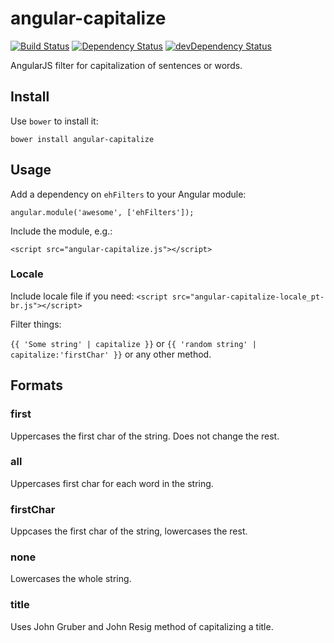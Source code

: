 # angular-capitalize

[![Build Status](https://travis-ci.org/egilkh/angular-capitalize.svg)](https://travis-ci.org/egilkh/angular-capitalize)
[![Dependency Status](https://david-dm.org/egilkh/angular-capitalize.svg)](https://david-dm.org/egilkh/angular-capitalize)
[![devDependency Status](https://david-dm.org/egilkh/angular-capitalize/dev-status.svg)](https://david-dm.org/egilkh/angular-capitalize#info=devDependencies)

AngularJS filter for capitalization of sentences or words.

## Install

Use `bower` to install it:

`bower install angular-capitalize`

## Usage

Add a dependency on `ehFilters` to your Angular module:

`angular.module('awesome', ['ehFilters']);`

Include the module, e.g.:

`<script src="angular-capitalize.js"></script>`

### Locale

Include locale file if you need:
`<script src="angular-capitalize-locale_pt-br.js"></script>`

Filter things:

`{{ 'Some string' | capitalize }}` or `{{ 'random string' | capitalize:'firstChar' }}` or any other method.

## Formats

### first

Uppercases the first char of the string. Does not change the rest.

### all

Uppercases first char for each word in the string.

### firstChar

Uppcases the first char of the string, lowercases the rest.

### none

Lowercases the whole string.

### title

Uses John Gruber and John Resig method of capitalizing a title.
